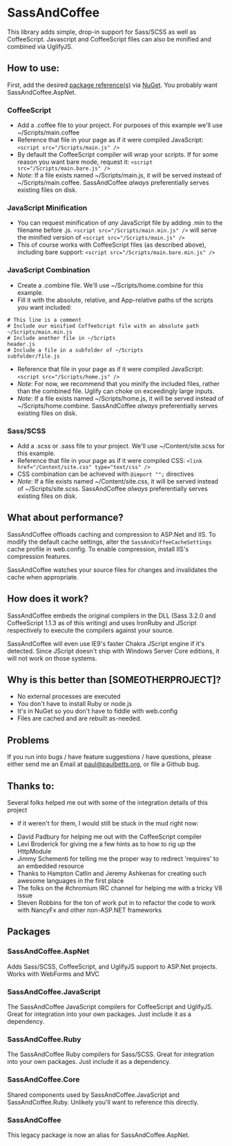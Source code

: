 # SassAndCoffee
This library adds simple, drop-in support for Sass/SCSS as well as CoffeeScript.
Javascript and CoffeeScript files can also be minified and combined via UglifyJS.

## How to use:
First, add the desired [package reference(s)](#Packages) via [NuGet]. You probably want SassAndCoffee.AspNet.

### CoffeeScript
* Add a .coffee file to your project. For purposes of this example we'll use ~/Scripts/main.coffee
* Reference that file in your page as if it were compiled JavaScript: `<script src="/Scripts/main.js" />`
* By default the CoffeeScript compiler will wrap your scripts.  If for some reason you want bare mode, request it: `<script src="/Scripts/main.bare.js" />`
* *Note*: If a file exists named ~/Scripts/main.js, it will be served instead of ~/Scripts/main.coffee.  SassAndCoffee *always* preferentially serves existing files on disk.

### JavaScript Minification
* You can request minification of *any* JavaScript file by adding .min to the filename before .js.
    `<script src="/Scripts/main.min.js" />` will serve the minified version of `<script src="/Scripts/main.js" />`
* This of course works with CoffeeScript files (as described above), including bare support: `<script src="/Scripts/main.bare.min.js" />`

### JavaScript Combination
* Create a .combine file.  We'll use ~/Scripts/home.combine for this example.
* Fill it with the absolute, relative, and App-relative paths of the scripts you want included:

```
# This line is a comment
# Include our minified CoffeeScript file with an absolute path
~/Scripts/main.min.js
# Include another file in ~/Scripts
header.js
# Include a file in a subfolder of ~/Scripts
subfolder/file.js
```

* Reference that file in your page as if it were compiled JavaScript: `<script src="/Scripts/home.js" />`
* *Note*: For now, we recommend that you minify the included files, rather than the combined file.  Uglify can choke on exceedingly large inputs.
* *Note*: If a file exists named ~/Scripts/home.js, it will be served instead of ~/Scripts/home.combine.  SassAndCoffee *always* preferentially serves existing files on disk.

### Sass/SCSS
* Add a .scss or .sass file to your project. We'll use ~/Content/site.scss for this example.
* Reference that file in your page as if it were compiled CSS: `<link href="/Content/site.css" type="text/css" />`
* CSS combination can be achieved with `@import "";` directives
* *Note*: If a file exists named ~/Content/site.css, it will be served instead of ~/Scripts/site.scss.  SassAndCoffee *always* preferentially serves existing files on disk.

## What about performance?
SassAndCoffee offloads caching and compression to ASP.Net and IIS. To modify the default cache settings, alter the `SassAndCoffeeCacheSettings` cache profile in web.config.  To enable compression, install IIS's compression features.

SassAndCoffee watches your source files for changes and invalidates the cache when appropriate.

## How does it work?
SassAndCoffee embeds the original compilers in the DLL (Sass 3.2.0 and CoffeeScript 1.1.3
as of this writing) and uses IronRuby and JScript respectively to execute the
compilers against your source.

SassAndCoffee will even use IE9's faster Chakra JScript engine if it's detected.  Since JScript doesn't ship with Windows Server Core editions, it will not work on those systems.

## Why is this better than [SOMEOTHERPROJECT]?
* No external processes are executed
* You don't have to install Ruby or node.js
* It's in NuGet so you don't have to fiddle with web.config
* Files are cached and are rebuilt as-needed.

## Problems
If you run into bugs / have feature suggestions / have questions, please either send me an Email at paul@paulbetts.org, or file a Github bug. 

## Thanks to:
Several folks helped me out with some of the integration details of this project
- if it weren't for them, I would still be stuck in the mud right now:

* David Padbury for helping me out with the CoffeeScript compiler
* Levi Broderick for giving me a few hints as to how to rig up the HttpModule
* Jimmy Schementi for telling me the proper way to redirect 'requires' to an embedded resource
* Thanks to Hampton Catlin and Jeremy Ashkenas for creating such awesome languages in the first place
* The folks on the #chromium IRC channel for helping me with a tricky V8 issue
* Steven Robbins for the ton of work put in to refactor the code to work with NancyFx and other non-ASP.NET frameworks

## <a name="Packages" /> Packages
### SassAndCoffee.AspNet
Adds Sass/SCSS, CoffeeScript, and UglifyJS support to ASP.Net projects.  Works with WebForms and MVC

### SassAndCoffee.JavaScript
The SassAndCoffee JavaScript compilers for CoffeeScript and UglifyJS. Great for integration into your own packages.  Just include it as a dependency.

### SassAndCoffee.Ruby
The SassAndCoffee Ruby compilers for Sass/SCSS. Great for integration into your own packages.  Just include it as a dependency.

### SassAndCoffee.Core
Shared components used by SassAndCoffee.JavaScript and SassAndCoffee.Ruby. Unlikely you'll want to reference this directly.

### SassAndCoffee
This legacy package is now an alias for SassAndCoffee.AspNet.

<a name="Links" />

[Nuget]: http://nuget.org/ (Nuget)